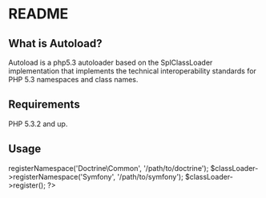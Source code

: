 README
======

What is Autoload?
-----------------

Autoload is a php5.3 autoloader based on the SplClassLoader implementation that
implements the technical interoperability standards for PHP 5.3 namespaces and
class names.

Requirements
------------

PHP 5.3.2 and up.

Usage
-----

<?php

  // Example which loads classes for the Doctrine Common package and Symfony
  // in the Doctrine\Common namespace and Symfony namespace.
  include 'src/Versionable/Autoload/Autoload.php';

  use Versionable\Autoload\Autoload;

  $classLoader = new Autoload();
  $classLoader->registerNamespace('Doctrine\Common', '/path/to/doctrine');
  $classLoader->registerNamespace('Symfony', '/path/to/symfony');
  $classLoader->register();

?>